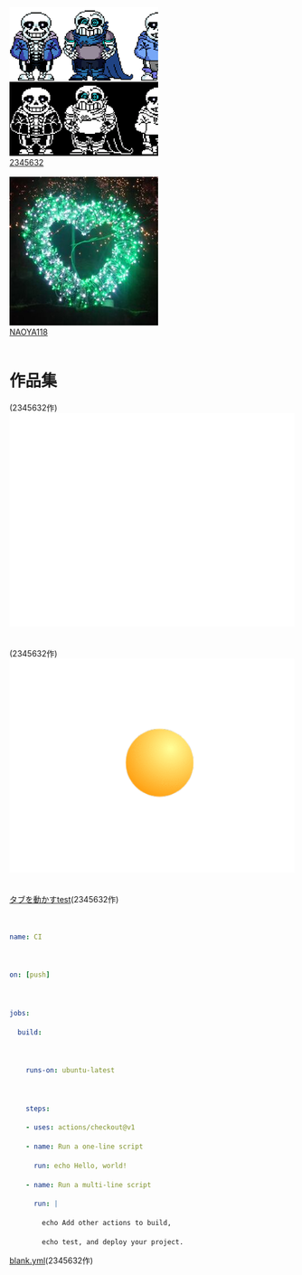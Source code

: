 [![2345632-icon](2345632.png "2345632")](https://github.com/2345632)<br>
[2345632](https://github.com/2345632)<br>
<br>
[![NAOYA118-icon](NAOYA118.jpg "NAOYA118")](https://github.com/naoya118)<br>
[NAOYA118](https://github.com/naoya118)<br>
<br>
# 作品集<br>
(2345632作)
[![gif](fxixQDDsX8gcpMS0PnSb1575794421-1575794438.gif)](https://github.com/NAOYA118/2345632xNAOYA118/blob/master/fxixQDDsX8gcpMS0PnSb1575794421-1575794438.gif)<br>
<br><br>
(2345632作)
[![gif](ygP5vyVkvTGPfIztcb9e1575794339-1575794387.gif)](https://github.com/NAOYA118/2345632xNAOYA118/blob/master/ygP5vyVkvTGPfIztcb9e1575794339-1575794387.gif)<br>
<br><br>
[タブを動かすtest](https://naoya118.github.io/2345632xNAOYA118/タブを動かすtest.html)(2345632作)<br>
<br><br>

```yaml:blank.yml
name: CI



on: [push]



jobs:

  build:



    runs-on: ubuntu-latest



    steps:

    - uses: actions/checkout@v1

    - name: Run a one-line script

      run: echo Hello, world!

    - name: Run a multi-line script

      run: |

        echo Add other actions to build,

        echo test, and deploy your project.
```
[blank.yml](.github/workflows/blank.yml)(2345632作)
